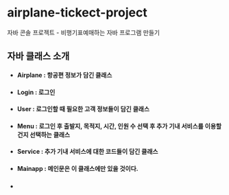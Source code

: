 # airplane-tickect-project  
자바 콘솔 프로젝트 - 비행기표예매하는 자바 프로그램 만들기

## 자바 클래스 소개
- #### Airplane : 항공편   정보가   담긴   클래스
- #### Login : 로그인
- #### User : 로그인할    때   필요한    고객   정보들이    담긴   클래스
- #### Menu : 로그인   후   출발지, 목적지, 시간, 인원    수   선택   후   추가   기내    서비스를    이용할 건지   선택하는   클래스
- #### Service :  추가   기내    서비스에    대한   코드들이    담긴    클래스
- #### Mainapp : 메인문은   이   클래스에만    있을   것이다.

- ###
